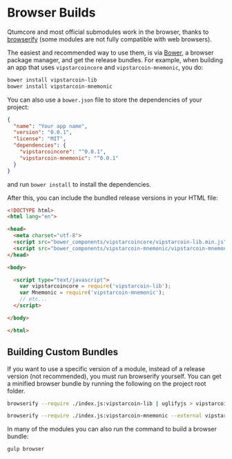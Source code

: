 # Browser Builds
Qtumcore and most official submodules work in the browser, thanks to [browserify](http://browserify.org/) (some modules are not fully compatible with web browsers).

The easiest and recommended way to use them, is via [Bower](http://bower.io/), a browser package manager, and get the release bundles. For example, when building an app that uses `vipstarcoincore` and `vipstarcoin-mnemonic`, you do:

```sh
bower install vipstarcoin-lib
bower install vipstarcoin-mnemonic
```

You can also use a `bower.json` file to store the dependencies of your project:

```json
{
  "name": "Your app name",
  "version": "0.0.1",
  "license": "MIT",
  "dependencies": {
    "vipstarcoincore": "^0.0.1",
    "vipstarcoin-mnemonic": "^0.0.1"
  }
}
```

and run `bower install` to install the dependencies.

After this, you can include the bundled release versions in your HTML file:

```html
<!DOCTYPE html>
<html lang="en">

<head>
  <meta charset="utf-8">
  <script src="bower_components/vipstarcoincore/vipstarcoin-lib.min.js"></script>
  <script src="bower_components/vipstarcoin-mnemonic/vipstarcoin-mnemonic.min.js"></script>
</head>

<body>

  <script type="text/javascript">
    var vipstarcoincore = require('vipstarcoin-lib');
    var Mnemonic = require('vipstarcoin-mnemonic');
    // etc...
  </script>

</body>

</html>
```

## Building Custom Bundles
If you want to use a specific version of a module, instead of a release version (not recommended), you must run browserify yourself.  You can get a minified browser bundle by running the following on the project root folder.

```sh
browserify --require ./index.js:vipstarcoin-lib | uglifyjs > vipstarcoin-lib.min.js
```

```sh
browserify --require ./index.js:vipstarcoin-mnemonic --external vipstarcoin-lib | uglifyjs > vipstarcoin-mnemonic.min.js
```

In many of the modules you can also run the command to build a browser bundle:
```sh
gulp browser
```

